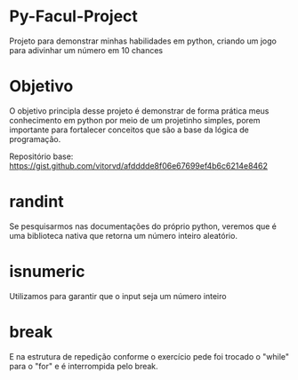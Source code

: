 # Py-Facul-Project
Projeto para demonstrar minhas habilidades em python, criando um jogo para adivinhar um número em 10 chances

# Objetivo
O objetivo principla desse projeto é demonstrar de forma prática meus conhecimento em python por meio de um projetinho simples, porem importante para fortalecer conceitos que são a base da lógica de programação.

Repositório base: https://gist.github.com/vitorvd/afdddde8f06e67699ef4b6c6214e8462

# randint
Se pesquisarmos nas documentações do próprio python, veremos que é uma biblioteca nativa que retorna um número inteiro aleatório.

# isnumeric
Utilizamos para garantir que o input seja um número inteiro

# break
E na estrutura de repedição conforme o exercício pede foi trocado o "while" para o "for" e é interrompida pelo break.

